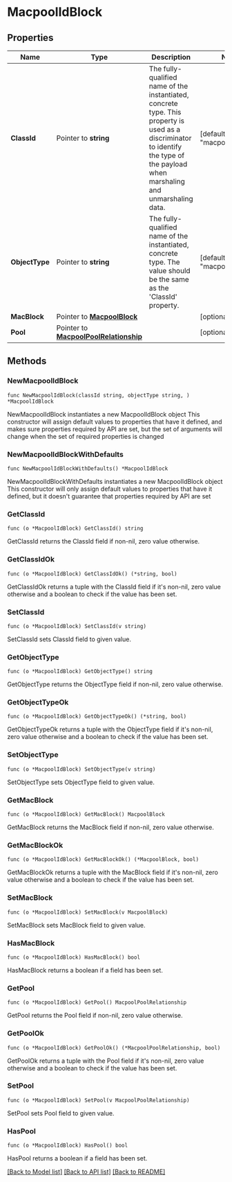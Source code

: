 # MacpoolIdBlock

## Properties

Name | Type | Description | Notes
------------ | ------------- | ------------- | -------------
**ClassId** | Pointer to **string** | The fully-qualified name of the instantiated, concrete type. This property is used as a discriminator to identify the type of the payload when marshaling and unmarshaling data. | [default to "macpool.IdBlock"]
**ObjectType** | Pointer to **string** | The fully-qualified name of the instantiated, concrete type. The value should be the same as the &#39;ClassId&#39; property. | [default to "macpool.IdBlock"]
**MacBlock** | Pointer to [**MacpoolBlock**](macpool.Block.md) |  | [optional] 
**Pool** | Pointer to [**MacpoolPoolRelationship**](macpool.Pool.Relationship.md) |  | [optional] 

## Methods

### NewMacpoolIdBlock

`func NewMacpoolIdBlock(classId string, objectType string, ) *MacpoolIdBlock`

NewMacpoolIdBlock instantiates a new MacpoolIdBlock object
This constructor will assign default values to properties that have it defined,
and makes sure properties required by API are set, but the set of arguments
will change when the set of required properties is changed

### NewMacpoolIdBlockWithDefaults

`func NewMacpoolIdBlockWithDefaults() *MacpoolIdBlock`

NewMacpoolIdBlockWithDefaults instantiates a new MacpoolIdBlock object
This constructor will only assign default values to properties that have it defined,
but it doesn't guarantee that properties required by API are set

### GetClassId

`func (o *MacpoolIdBlock) GetClassId() string`

GetClassId returns the ClassId field if non-nil, zero value otherwise.

### GetClassIdOk

`func (o *MacpoolIdBlock) GetClassIdOk() (*string, bool)`

GetClassIdOk returns a tuple with the ClassId field if it's non-nil, zero value otherwise
and a boolean to check if the value has been set.

### SetClassId

`func (o *MacpoolIdBlock) SetClassId(v string)`

SetClassId sets ClassId field to given value.


### GetObjectType

`func (o *MacpoolIdBlock) GetObjectType() string`

GetObjectType returns the ObjectType field if non-nil, zero value otherwise.

### GetObjectTypeOk

`func (o *MacpoolIdBlock) GetObjectTypeOk() (*string, bool)`

GetObjectTypeOk returns a tuple with the ObjectType field if it's non-nil, zero value otherwise
and a boolean to check if the value has been set.

### SetObjectType

`func (o *MacpoolIdBlock) SetObjectType(v string)`

SetObjectType sets ObjectType field to given value.


### GetMacBlock

`func (o *MacpoolIdBlock) GetMacBlock() MacpoolBlock`

GetMacBlock returns the MacBlock field if non-nil, zero value otherwise.

### GetMacBlockOk

`func (o *MacpoolIdBlock) GetMacBlockOk() (*MacpoolBlock, bool)`

GetMacBlockOk returns a tuple with the MacBlock field if it's non-nil, zero value otherwise
and a boolean to check if the value has been set.

### SetMacBlock

`func (o *MacpoolIdBlock) SetMacBlock(v MacpoolBlock)`

SetMacBlock sets MacBlock field to given value.

### HasMacBlock

`func (o *MacpoolIdBlock) HasMacBlock() bool`

HasMacBlock returns a boolean if a field has been set.

### GetPool

`func (o *MacpoolIdBlock) GetPool() MacpoolPoolRelationship`

GetPool returns the Pool field if non-nil, zero value otherwise.

### GetPoolOk

`func (o *MacpoolIdBlock) GetPoolOk() (*MacpoolPoolRelationship, bool)`

GetPoolOk returns a tuple with the Pool field if it's non-nil, zero value otherwise
and a boolean to check if the value has been set.

### SetPool

`func (o *MacpoolIdBlock) SetPool(v MacpoolPoolRelationship)`

SetPool sets Pool field to given value.

### HasPool

`func (o *MacpoolIdBlock) HasPool() bool`

HasPool returns a boolean if a field has been set.


[[Back to Model list]](../README.md#documentation-for-models) [[Back to API list]](../README.md#documentation-for-api-endpoints) [[Back to README]](../README.md)



